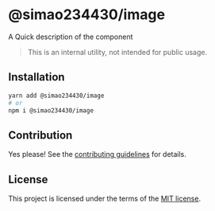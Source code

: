 # @simao234430/image

A Quick description of the component

> This is an internal utility, not intended for public usage.

## Installation

```sh
yarn add @simao234430/image
# or
npm i @simao234430/image
```

## Contribution

Yes please! See the
[contributing guidelines](https://github.com/xiaosimao123/yooui/blob/master/CONTRIBUTING.md)
for details.

## License

This project is licensed under the terms of the
[MIT license](https://github.com/xiaosimao123/yooui/blob/master/LICENSE).
